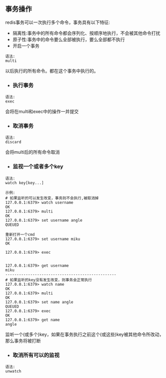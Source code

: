 ## 事务操作

redis事务可以一次执行多个命令，事务具有以下特征:

* 隔离性:事务中的所有命令都会序列化、按顺序地执行，不会被其他命令打扰
* 原子性:事务中的命令要么全部被执行，要么全部都不执行
* 开启一个事务

```
语法:
multi
```

以后执行的所有命令。都在这个事务中执行的。

* ### 执行事务

```
语法:
exec
```

会将在multi和exec中的操作一并提交

* ### 取消事务

```
语法:
discard
```

会将multi后的所有命令取消

* ### 监视一个或者多个key

```
语法:
watch key[key...]

示例:
# 如果监听的可以发生改变，事务则不会执行,被取消掉
127.0.0.1:6379> watch username
OK
127.0.0.1:6379> multi
OK
127.0.0.1:6379> set username angle
QUEUED

重新打开一个cmd
127.0.0.1:6379> set username miku
OK

127.0.0.1:6379> exec


127.0.0.1:6379> get username
miku
-------------------------------------------------
# 如果监听的key没有发生改变，则事务会正常执行
127.0.0.1:6379> watch name
OK
127.0.0.1:6379> multi
OK
127.0.0.1:6379> set name angle
QUEUED
127.0.0.1:6379> exec
OK
127.0.0.1:6379> get name
angle
```

监听一个\(或多个\)key，如果在事务执行之前这个\(或这些\)key被其他命令所改动，那么事务将被打断

* ### 取消所有可以的监视

```
语法:
unwatch
```



